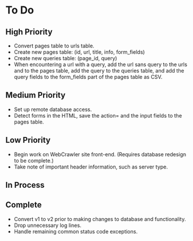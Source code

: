 # To Do

## High Priority
* Convert pages table to urls table.
* Create new pages table: (id, url, title, info, form_fields)
* Create new queries table: (page_id, query)
* When encountering a url with a query, add the url sans query to the urls and to the pages table, add the query to the queries table, and add the query fields to the form_fields part of the pages table as CSV.

## Medium Priority
* Set up remote database access.
* Detect forms in the HTML, save the action= and the input fields to the pages table.

## Low Priority
* Begin work on WebCrawler site front-end. (Requires database redesign to be complete.)
* Take note of important header information, such as server type.

## In Process

## Complete
* Convert v1 to v2 prior to making changes to database and functionality.
* Drop unnecessary log lines.
* Handle remaining common status code exceptions.
